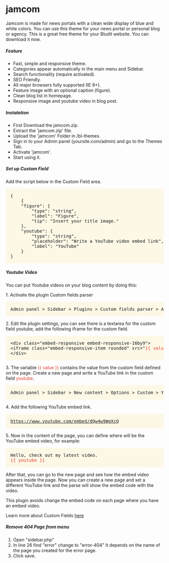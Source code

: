 # jamcom
<p>Jamcom is made for news portals with a clean wide display of blue and white colors. You can use this theme for your news portal or personal blog or agency. This is a great free theme for your Bludit website. You can download it now.</p>
<h5>Feature</h5>
<ul>
<li>Fast, simple and responsive theme.</li>
<li>Categories appear automatically in the main menu and Sidebar.</li>
<li>Search functionality (require activated). </li>
<li>SEO Friendly.</li>
<li>All major browsers fully supported (IE 9+).</li>
<li>Feature image with an optional caption (figure).</li>
<li>Clean blog list in homepage.</li>
<li>Responsive image and youtube video in blog post.</li>
</ul>
<h5>Instalation</h5>
<ul>
<li>First Download the jamcom.zip.</li>
<li>Extract the 'jamcom.zip' file.</li>
<li>Upload the 'jamcom' Folder in /bl-themes.</li>
<li>Sign in to your Admin panel (yoursite.com/admin) and go to the Themes Tab.</li>
<li>Activate 'jamcom'.</li>
<li>Start using it.</li>
</ul>
<h5>Set up Custom Field</h5>
<p>Add the script below in the Custom Field area.</p>
<pre class="text-dark rounded" style="background-color: #fdf8e6; padding: 15px;">{
    {
    "figure": {
        "type": "string",
        "label": "Figure",
        "tip": "Insert your title image."
    },
    "youtube": {
        "type": "string",
        "placeholder": "Write a YouTube video embed link",
        "label": "YouTube"
    }
}
</pre>
<h5>Youtube Video</h5>
<p>You can put Youtube videos on your blog content by doing this:</p>
<p>1. Activate the plugin Custom fields parser</p>
<pre class="text-dark rounded" style="background-color: #fdf8e6; padding: 15px;">Admin panel &gt; Sidebar &gt; Plugins &gt; Custom fields parser &gt; Activate
</pre>
<p>2. Edit the plugin settings, you can see there is a textarea for the custom field youtube, add the following iframe for the custom field.</p>
<pre class="text-dark rounded" style="background-color: #fdf8e6; padding: 15px;">&lt;div class="embed-responsive embed-responsive-16by9"&gt;
&lt;iframe class="embed-responsive-item rounded" src="<span style="color: #e03e2d;">{{ value }}</span>" frameborder="0" allow="<span style="color: #e03e2d;">autoplay</span>" allowfullscreen&gt;&lt;/iframe&gt;
&lt;/div&gt;
</pre>
<p>3. The variable <span style="color: #e03e2d;">{{ value }}</span> contains the value from the custom field defined on the page. Create a new page and write a YouTube link in the custom field <span style="color: #e03e2d;">youtube</span>.</p>
<pre class="text-dark rounded" style="background-color: #fdf8e6; padding: 15px;">Admin panel &gt; Sidebar &gt; New content &gt; Options &gt; Custom &gt; YouTube
</pre>
<p>4. Add the following YouTube embed link.</p>
<pre class="text-dark rounded" style="background-color: #fdf8e6; padding: 15px;"><a href="https://www.youtube.com/embed/dQw4w9WgXcQ">https://www.youtube.com/embed/dQw4w9WgXcQ</a>
</pre>
<p>5. Now in the content of the page, you can define where will be the YouTube embed video, for example:</p>
<pre class="text-dark rounded" style="background-color: #fdf8e6; padding: 15px;">Hello, check out my latest video.
<span style="color: #e03e2d;">{{ youtube }}
</span></pre>
<p>After that, you can go to the new page and see how the embed video appears inside the page. Now you can create a new page and set a different YouTube link and the parse will show the embed code with the video.</p>
<p>This plugin avoids change the embed code on each page where you have an embed video.</p>
<p>Learn more about Custom Fields <a href="https://docs.bludit.com/en/content/custom-fields" target="_blank" rel="noopener">here</a></p>
<h5>Remove 404 Page from menu</h5>
<ol>
<li>Open "sidebar.php"</li>
<li>In line 26 find "error" change to "error-404" It depends on the name of the page you created for the error page.</li>
<li>Click save.</li>
</ol>
